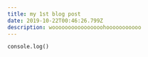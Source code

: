 ```yaml
---
title: my 1st blog post
date: 2019-10-22T00:46:26.799Z
description: woooooooooooooooohooooooooooo
---
```



```
console.log()
```
